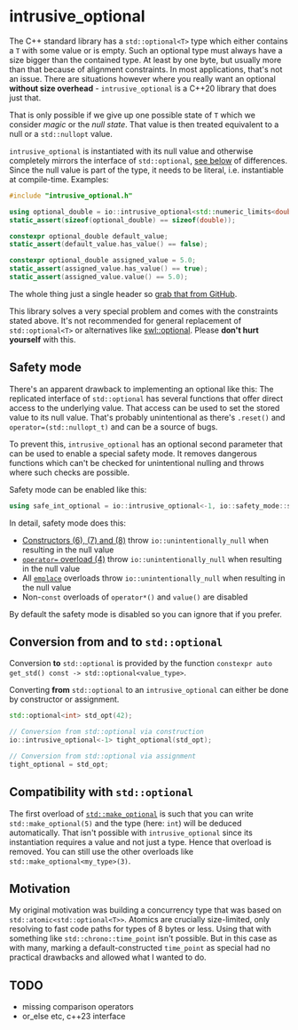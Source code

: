 # intrusive_optional
The C++ standard library has a `std::optional<T>` type which either contains a `T` with some value or is empty. Such an optional type must always have a size bigger than the contained type. At least by one byte, but usually more than that because of alignment constraints. In most applications, that's not an issue. There are situations however where you really want an optional **without size overhead** - `intrusive_optional` is a C++20 library that does just that.

That is only possible if we give up one possible state of `T` which we consider *magic* or the *null state*. That value is then treated equivalent to a null or a `std::nullopt` value.

`intrusive_optional` is instantiated with its null value and otherwise completely mirrors the interface of `std::optional`, [see below](#compatibility-with-stdoptional) of differences. Since the null value is part of the type, it needs to be literal, i.e. instantiable at compile-time. Examples:
```c++
#include "intrusive_optional.h"

using optional_double = io::intrusive_optional<std::numeric_limits<double>::max()>;
static_assert(sizeof(optional_double) == sizeof(double));

constexpr optional_double default_value;
static_assert(default_value.has_value() == false);

constexpr optional_double assigned_value = 5.0;
static_assert(assigned_value.has_value() == true);
static_assert(assigned_value.value() == 5.0);
```
The whole thing just a single header so [grab that from GitHub](intrusive_optional.h).

This library solves a very special problem and comes with the constraints stated above. It's not recommended for general replacement of `std::optional<T>` or alternatives like [swl::optional](https://github.com/groundswellaudio/swl-optional). Please **don't hurt yourself** with this.


## Safety mode
There's an apparent drawback to implementing an optional like this: The replicated interface of `std::optional` has several functions that offer direct access to the underlying value. That access can be used to set the stored value to its null value. That's probably unintentional as there's `.reset()` and `operator=(std::nullopt_t)` and can be a source of bugs.

To prevent this, `intrusive_optional` has an optional second parameter that can be used to enable a special safety mode. It removes dangerous functions which can't be checked for unintentional nulling and throws where such checks are possible.

Safety mode can be enabled like this:
```c++
using safe_int_optional = io::intrusive_optional<-1, io::safety_mode::safe>
```

In detail, safety mode does this:

- [Constructors (6), (7) and (8)](https://en.cppreference.com/w/cpp/utility/optional/optional) throw `io::unintentionally_null` when resulting in the null value
- [`operator=` overload (4)](https://en.cppreference.com/w/cpp/utility/optional/operator%3D) throw `io::unintentionally_null` when resulting in the null value
- All [`emplace`](https://en.cppreference.com/w/cpp/utility/optional/emplace) overloads throw `io::unintentionally_null` when resulting in the null value
- Non-`const` overloads of `operator*()` and `value()` are disabled

By default the safety mode is disabled so you can ignore that if you prefer.

## Conversion from and to `std::optional`
Conversion **to** `std::optional` is provided by the function `constexpr auto get_std() const -> std::optional<value_type>`.

Converting **from** `std::optional` to an `intrusive_optional` can either be done by constructor or assignment.

```c++
std::optional<int> std_opt(42);

// Conversion from std::optional via construction
io::intrusive_optional<-1> tight_optional(std_opt);

// Conversion from std::optional via assignment
tight_optional = std_opt;
```

## Compatibility with `std::optional`
The first overload of [`std::make_optional`](https://en.cppreference.com/w/cpp/utility/optional/make_optional) is such that you can write `std::make_optional(5)` and the type (here: `int`) will be deduced automatically. That isn't possible with `intrusive_optional` since its instantiation requires a value and not just a type. Hence that overload is removed. You can still use the other overloads like `std::make_optional<my_type>(3)`.


## Motivation
My original motivation was building a concurrency type that was based on `std::atomic<std::optional<T>>`. Atomics are crucially size-limited, only resolving to fast code paths for types of 8 bytes or less. Using that with something like `std::chrono::time_point` isn't possible. But in this case as with many, marking a default-constructed `time_point` as special had no practical drawbacks and allowed what I wanted to do.


## TODO
- missing comparison operators
- or_else etc, c++23 interface
